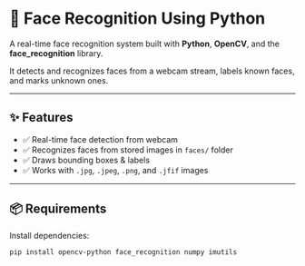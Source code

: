 # 📸 Face Recognition Using Python

A real-time face recognition system built with **Python**, **OpenCV**, and the **face_recognition** library.

It detects and recognizes faces from a webcam stream, labels known faces, and marks unknown ones.

---

## ✨ Features
- ✅ Real-time face detection from webcam  
- ✅ Recognizes faces from stored images in `faces/` folder  
- ✅ Draws bounding boxes & labels  
- ✅ Works with `.jpg`, `.jpeg`, `.png`, and `.jfif` images  

---

## 📦 Requirements
Install dependencies:
```bash
pip install opencv-python face_recognition numpy imutils

                                                                                                                                                                                                                                    
